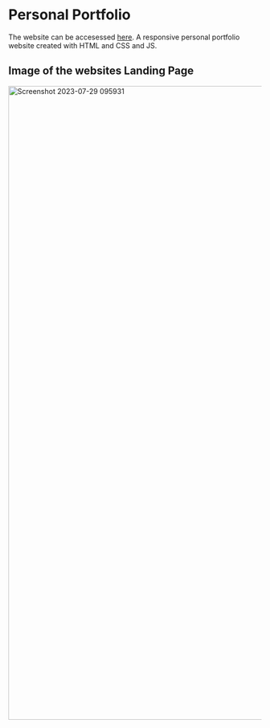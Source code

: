 
<h1>Personal Portfolio</h1>
The website can be accesessed <a href = "https://ninad4290.github.io/">here</a>. A responsive personal portfolio website created with HTML and CSS and JS.

<h2>Image of the websites Landing Page</h2>
<img width="1262" alt="Screenshot 2023-07-29 095931" src="https://github.com/ninad4290/ninad4290.github.io/assets/112971644/9d271755-207d-458c-9079-2d5f65213464">
